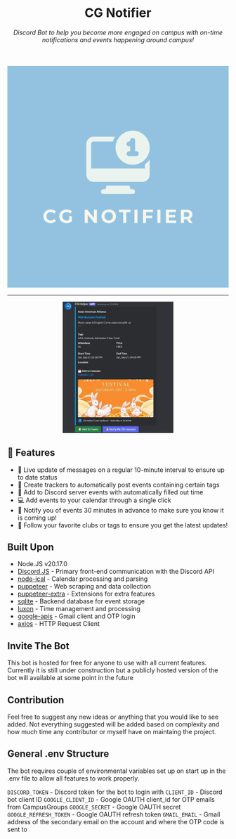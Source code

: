 <center> <h1> CG Notifier </h1> </center>
<p align="center">
  <i>Discord Bot to help you become more engaged on campus with on-time notifications and events happening around campus!</i>
  <br></br>
  <br></br>
<img  src="https://raw.githubusercontent.com/PikeNote/CGNotifier/refs/heads/master/assets/logo.png"  alt="alt text"  width="whatever"  height="whatever" width=200>

 </p>
 
---

<p align="center">
 <img src="https://raw.githubusercontent.com/PikeNote/CGNotifier/4c0ac1a58ab3d203a7a2dc5ae93f358f9b29a11f/assets/showcase.jpg" alt="Showcase" width="50%"/>
</p>


## 🎯 Features
* 🔴 Live update of messages on a regular 10-minute interval to ensure up to date status
* 📜 Create trackers to automatically post events containing certain tags
* 📅 Add to Discord server events with automatically filled out time
* 💻 Add events to your calendar through a single click
* 🔔 Notify you of events 30 minutes in advance to make sure you know it is coming up!
* 📇 Follow your favorite clubs or tags to ensure you get the latest updates!

## Built Upon
- Node.JS v20.17.0
- [Discord.JS](https://github.com/discordjs/discord.js) - Primary front-end communication with the Discord API
- [node-ical](https://www.npmjs.com/package/node-ical) - Calendar processing and parsing
- [puppeteer](https://github.com/puppeteer/puppeteer) - Web scraping and data collection
- [puppeteer-extra](https://github.com/berstend/puppeteer-extra/tree/master) - Extensions for extra features
- [sqlite](https://github.com/kriasoft/node-sqlite) - Backend database for event storage
- [luxon](https://github.com/moment/luxon) - Time management and processing
- [google-apis](https://github.com/googleapis/google-api-nodejs-client) - Gmail client and OTP login
- [axios](https://github.com/axios/axios) - HTTP Request Client
## Invite The Bot
This bot is hosted for free for anyone to use with all current features. Currently it is still under construction but a publicly hosted version of the bot will available at some point in the future

## Contribution
Feel free to suggest any new ideas or anything that you would like to see added. Not everything suggested will be added based on complexity and how much time any contributor or myself have on maintaing the project.

## General .env Structure
The bot requires couple of environmental variables set up on start up in the .env file to allow all features to work properly.

`DISCORD_TOKEN` - Discord token for the bot to login with
`CLIENT_ID` - Discord bot client ID
`GOOGLE_CLIENT_ID` - Google OAUTH client_id for OTP emails from CampusGroups
`GOOGLE_SECRET` - Google OAUTH secret
`GOOGLE_REFRESH_TOKEN` - Google OAUTH refresh token
`GMAIL_EMAIL` - Gmail address of the secondary email on the account and where the OTP code is sent to



